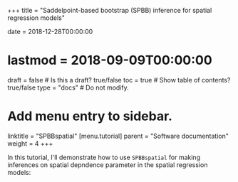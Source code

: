 +++
title = "Saddelpoint-based bootstrap (SPBB) inference for spatial regression models"

date = 2018-12-28T00:00:00
# lastmod = 2018-09-09T00:00:00

draft = false  # Is this a draft? true/false
toc = true  # Show table of contents? true/false
type = "docs"  # Do not modify.

# Add menu entry to sidebar.
linktitle = "SPBBspatial"
[menu.tutorial]
  parent = "Software documentation"
  weight = 4
+++

In this tutorial, I'll demonstrate how to use `SPBBspatial` for making inferences on spatial depndence parameter in the spatial regression models:


